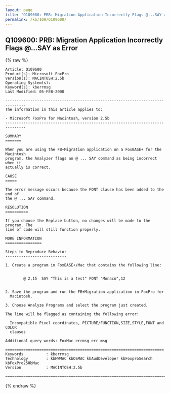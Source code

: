 ```yaml
---
layout: page
title: "Q109600: PRB: Migration Application Incorrectly Flags @...SAY as Error"
permalink: /kb/109/Q109600/
---
```


## Q109600: PRB: Migration Application Incorrectly Flags @...SAY as Error

{% raw %}

	Article: Q109600
	Product(s): Microsoft FoxPro
	Version(s): MACINTOSH:2.5b
	Operating System(s): 
	Keyword(s): kberrmsg
	Last Modified: 05-FEB-2000
	
	-------------------------------------------------------------------------------
	The information in this article applies to:
	
	- Microsoft FoxPro for Macintosh, version 2.5b 
	-------------------------------------------------------------------------------
	
	SUMMARY
	=======
	
	When you are using the FB+Migration application on a FoxBASE+ for the Macintosh
	program, the Analyzer flags an @ ... SAY command as being incorrect when it
	actually is correct.
	
	CAUSE
	=====
	
	The error message occurs because the FONT clause has been added to the end of
	the @ ... SAY command.
	
	RESOLUTION
	==========
	
	If you choose the Replace button, no changes will be made to the program. The
	line of code will still function properly.
	
	MORE INFORMATION
	================
	
	Steps to Reproduce Behavior
	---------------------------
	
	1. Create a program in FoxBASE+/Mac that contains the following line:
	
	
	        @ 2,15  SAY "This is a test" FONT "Monaco",12
	
	
	2. Save the program and run the FB+Migration application in FoxPro for
	  Macintosh.
	
	3. Choose Analyze Programs and select the program just created.
	
	The line will be flagged as containing the following error:
	
	  Incompatible Pixel coordinates, PICTURE/FUNCTION,SIZE,STYLE,FONT and COLOR
	  clauses
	
	Additional query words: FoxMac errmsg err msg
	
	======================================================================
	Keywords          : kberrmsg 
	Technology        : kbHWMAC kbOSMAC kbAudDeveloper kbFoxproSearch kbFoxPro250bMac
	Version           : MACINTOSH:2.5b
	
	=============================================================================
	

{% endraw %}
